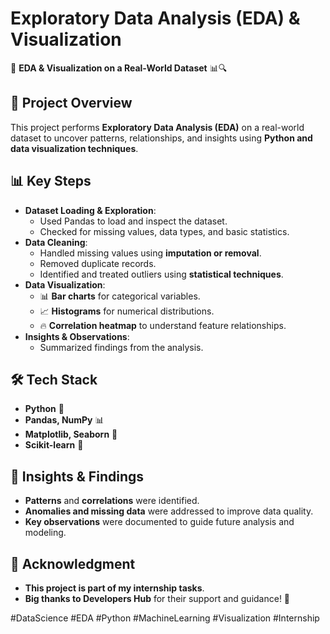 # Exploratory Data Analysis (EDA) & Visualization

🚀 **EDA & Visualization on a Real-World Dataset** 📊🔍

## 📌 Project Overview
This project performs **Exploratory Data Analysis (EDA)** on a real-world dataset to uncover patterns, relationships, and insights using **Python and data visualization techniques**.

## 📊 Key Steps
- **Dataset Loading & Exploration**:
  - Used Pandas to load and inspect the dataset.
  - Checked for missing values, data types, and basic statistics.
- **Data Cleaning**:
  - Handled missing values using **imputation or removal**.
  - Removed duplicate records.
  - Identified and treated outliers using **statistical techniques**.
- **Data Visualization**:
  - 📊 **Bar charts** for categorical variables.
  - 📈 **Histograms** for numerical distributions.
  - 🔥 **Correlation heatmap** to understand feature relationships.
- **Insights & Observations**:
  - Summarized findings from the analysis.

## 🛠 Tech Stack
- **Python** 🐍
- **Pandas, NumPy** 📊
- **Matplotlib, Seaborn** 🎨
- **Scikit-learn** 🤖

## 📌 Insights & Findings
- **Patterns** and **correlations** were identified.
- **Anomalies and missing data** were addressed to improve data quality.
- **Key observations** were documented to guide future analysis and modeling.

## 🤝 Acknowledgment
- **This project is part of my internship tasks**.
- **Big thanks to Developers Hub** for their support and guidance! 🙌

#DataScience #EDA #Python #MachineLearning #Visualization #Internship

